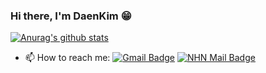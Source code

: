 ### Hi there, I'm DaenKim 😁
[![Anurag's github stats](https://github-readme-stats.vercel.app/api?username=jajugoguma)](https://github.com/jajugoguma/github-readme-stats)

- 📫 How to reach me: [![Gmail Badge](https://img.shields.io/badge/Gmail-d14836?style=flat-square&logo=Gmail&logoColor=white&link=mailto:jajugoguma@gmail.com)](mailto:jajugoguma@gmail.com) [![NHN Mail Badge](https://img.shields.io/badge/-NHN-red)](mailto:daeyeon.kim@nhn.com)
<!--
**jajugoguma/jajugoguma** is a ✨ _special_ ✨ repository because its `README.md` (this file) appears on your GitHub profile.

Here are some ideas to get you started:

- 🔭 I’m currently working on ...
- 🌱 I’m currently learning ...
- 👯 I’m looking to collaborate on ...
- 🤔 I’m looking for help with ...
- 💬 Ask me about ...
- 📫 How to reach me: ...
- 😄 Pronouns: ...
- ⚡ Fun fact: ...
-->
